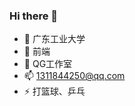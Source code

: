 ### Hi there 👋

<!--
**xhw2333/xhw2333** is a ✨ _special_ ✨ repository because its `README.md` (this file) appears on your GitHub profile.

Here are some ideas to get you started:
- ⚡ Fun fact: ...
- 🔭 I’m currently working on ...
- 🌱 I’m currently learning ...
- 👯 I’m looking to collaborate on ...
- 🤔 I’m looking for help with ...
- 💬 Ask me about ...
- 📫 How to reach me: ...
- 😄 Pronouns: ...
- 👦 Haobin Liu
-->


- 🔭 广东工业大学
- 🌱 前端
- 👯 QG工作室
- 📫 1311844250@qq.com
- ⚡ 打篮球、乒乓

<!-- 希望喜欢前端这个方向的伙伴能和我一起来深入交流，交流分享自己学习路上的所获所得，让我们一起来探索前端的奥秘吧！ -->
